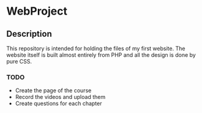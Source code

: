 # WebProject

## Description
This repository is intended for holding the files of my first website. The website itself is built almost entirely from PHP and all the design is done by pure CSS.

### TODO
* Create the page of the course
* Record the videos and upload them
* Create questions for each chapter